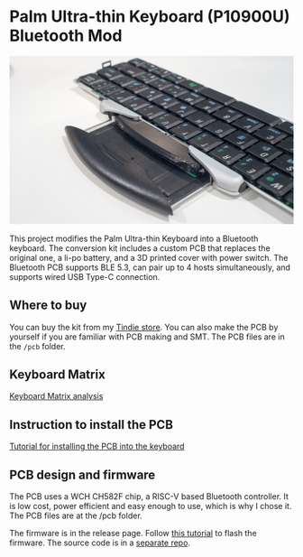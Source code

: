 # Palm Ultra-thin Keyboard (P10900U) Bluetooth Mod

![Demo of Palm Ultra-thin keyboard](/images/manual.jpg)

This project modifies the Palm Ultra-thin Keyboard into a Bluetooth keyboard. The conversion kit includes a custom PCB that replaces the original one, a li-po battery, and a 3D printed cover with power switch. The Bluetooth PCB supports BLE 5.3, can pair up to 4 hosts simultaneously, and supports wired USB Type-C connection.


Where to buy
-----------

You can buy the kit from my [Tindie store](https://www.tindie.com/products/39633/). You can also make the PCB by yourself if you are familiar with PCB making and SMT. The PCB files are in the `/pcb` folder.

Keyboard Matrix
-----------

[Keyboard Matrix analysis](keyboard_matrix.md)

Instruction to install the PCB
-----------

[Tutorial for installing the PCB into the keyboard](install.md)

PCB design and firmware
-----------
The PCB uses a WCH CH582F chip, a RISC-V based Bluetooth controller. It is low cost, power efficient and easy enough to use, which is why I chose it. The PCB files are at the /pcb folder.

The firmware is in the release page. Follow [this tutorial](https://github.com/pymo/wch_micro_kbd/blob/main/doc/wch_isp_tool.md) to flash the firmware. The source code is in a [separate repo](https://github.com/pymo/wch_micro_kbd/). 
